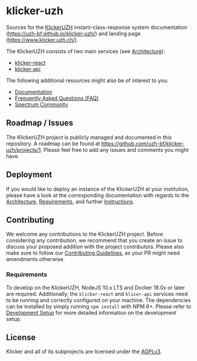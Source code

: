 # klicker-uzh

Sources for the [KlickerUZH](https://www.klicker.uzh.ch/) instant-class-response system documentation (https://uzh-bf.github.io/klicker-uzh/) and landing page (https://www.klicker.uzh.ch/).

The KlickerUZH consists of two main services (see [Architecture](https://uzh-bf.github.io/klicker-uzh/docs/deployment/deployment_architecture)):

- [klicker-react](https://github.com/uzh-bf/klicker-react)
- [klicker-api](https://github.com/uzh-bf/klicker-api)

The following additional resources might also be of interest to you:

- [Documentation](https://uzh-bf.github.io/klicker-uzh/docs/introduction/getting_started)
- [Frequently Asked Questions (FAQ)](https://uzh-bf.github.io/klicker-uzh/docs/faq/faq)
- [Spectrum Community](https://spectrum.chat/klickeruzh)

## Roadmap / Issues

The KlickerUZH project is publicly managed and documented in this repository. A roadmap can be found at https://github.com/uzh-bf/klicker-uzh/projects/1. Please feel free to add any issues and comments you might have.

## Deployment

If you would like to deploy an instance of the KlickerUZH at your institution, please have a look at the corresponding documentation with regards to the [Architecture](https://uzh-bf.github.io/klicker-uzh/docs/deployment/deployment_architecture), [Requirements](https://uzh-bf.github.io/klicker-uzh/docs/deployment/deployment_requirements), and further [Instructions](https://uzh-bf.github.io/klicker-uzh/docs/deployment/deployment_docker).

## Contributing

We welcome any contributions to the KlickerUZH project. Before considering any contribution, we recommend that you create an issue to discuss your proposed addition with the project contributors. Please also make sure to follow our [Contributing Guidelines](https://uzh-bf.github.io/klicker-uzh/docs/contributing/contributing_guidelines), as your PR might need amendments otherwise.

### Requirements

To develop on the KlickerUZH, NodeJS 10.x LTS and Docker 18.0x or later are required. Additionally, the `klicker-react` and `klicer-api` services need to be running and correctly configured on your machine. The dependencies can be installed by simply running `npm install` with NPM 6+. Please refer to [Development Setup](https://uzh-bf.github.io/klicker-uzh/docs/contributing/contributing_setup) for more detailed information on the development setup.

## License

Klicker and all of its subprojects are licensed under the [AGPLv3](https://www.gnu.org/licenses/agpl-3.0.de.html).
